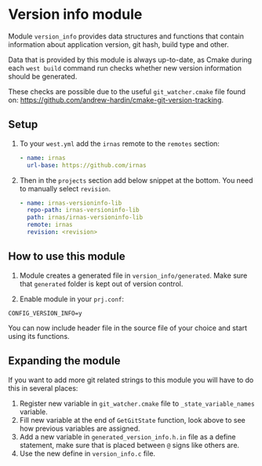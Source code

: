 # Version info module

Module `version_info` provides data structures and functions that contain
information about application version, git hash, build type and other.

Data that is provided by this module is always up-to-date, as Cmake during each
`west build` command run checks whether new version information should be
generated.

These checks are possible due to the useful `git_watcher.cmake` file found on:
https://github.com/andrew-hardin/cmake-git-version-tracking.

## Setup

1. To your `west.yml` add the `irnas` remote to the `remotes` section:

   ```yaml
   - name: irnas
     url-base: https://github.com/irnas
   ```

2. Then in the `projects` section add below snippet at the bottom. You need to
   manually select `revision`.

   ```yaml
   - name: irnas-versioninfo-lib
     repo-path: irnas-versioninfo-lib
     path: irnas/irnas-versioninfo-lib
     remote: irnas
     revision: <revision>
   ```

## How to use this module

1. Module creates a generated file in `version_info/generated`. Make sure that
   `generated` folder is kept out of version control.

2. Enable module in your `prj.conf`:

```Kconfig
CONFIG_VERSION_INFO=y
```

You can now include header file in the source file of your choice and start
using its functions.

## Expanding the module

If you want to add more git related strings to this module you will have to do
this in several places:

1. Register new variable in `git_watcher.cmake` file to `_state_variable_names`
   variable.
2. Fill new variable at the end of `GetGitState` function, look above to see how
   previous variables are assigned.
3. Add a new variable in `generated_version_info.h.in` file as a define
   statement, make sure that is placed between `@` signs like others are.
4. Use the new define in `version_info.c` file.
